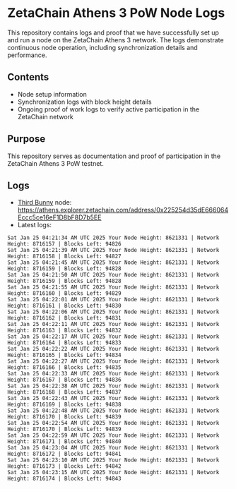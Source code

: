 # ZetaChain Athens 3 PoW Node Logs
This repository contains logs and proof that we have successfully set up and run a node on the ZetaChain Athens 3 network. The logs demonstrate continuous node operation, including synchronization details and performance.

## Contents
- Node setup information
- Synchronization logs with block height details
- Ongoing proof of work logs to verify active participation in the ZetaChain network

## Purpose
This repository serves as documentation and proof of participation in the ZetaChain Athens 3 PoW testnet.

## Logs

- [Third Bunny](https://thirdbunny.xyz/) node: https://athens.explorer.zetachain.com/address/0x225254d35dE666064Eccc5ce16eF1D8bF8D7b5EE
- Latest logs:
```
Sat Jan 25 04:21:34 AM UTC 2025 Your Node Height: 8621331 | Network Height: 8716157 | Blocks Left: 94826
Sat Jan 25 04:21:39 AM UTC 2025 Your Node Height: 8621331 | Network Height: 8716158 | Blocks Left: 94827
Sat Jan 25 04:21:45 AM UTC 2025 Your Node Height: 8621331 | Network Height: 8716159 | Blocks Left: 94828
Sat Jan 25 04:21:50 AM UTC 2025 Your Node Height: 8621331 | Network Height: 8716159 | Blocks Left: 94828
Sat Jan 25 04:21:55 AM UTC 2025 Your Node Height: 8621331 | Network Height: 8716160 | Blocks Left: 94829
Sat Jan 25 04:22:01 AM UTC 2025 Your Node Height: 8621331 | Network Height: 8716161 | Blocks Left: 94830
Sat Jan 25 04:22:06 AM UTC 2025 Your Node Height: 8621331 | Network Height: 8716162 | Blocks Left: 94831
Sat Jan 25 04:22:11 AM UTC 2025 Your Node Height: 8621331 | Network Height: 8716163 | Blocks Left: 94832
Sat Jan 25 04:22:17 AM UTC 2025 Your Node Height: 8621331 | Network Height: 8716164 | Blocks Left: 94833
Sat Jan 25 04:22:22 AM UTC 2025 Your Node Height: 8621331 | Network Height: 8716165 | Blocks Left: 94834
Sat Jan 25 04:22:27 AM UTC 2025 Your Node Height: 8621331 | Network Height: 8716166 | Blocks Left: 94835
Sat Jan 25 04:22:33 AM UTC 2025 Your Node Height: 8621331 | Network Height: 8716167 | Blocks Left: 94836
Sat Jan 25 04:22:38 AM UTC 2025 Your Node Height: 8621331 | Network Height: 8716168 | Blocks Left: 94837
Sat Jan 25 04:22:43 AM UTC 2025 Your Node Height: 8621331 | Network Height: 8716169 | Blocks Left: 94838
Sat Jan 25 04:22:48 AM UTC 2025 Your Node Height: 8621331 | Network Height: 8716170 | Blocks Left: 94839
Sat Jan 25 04:22:54 AM UTC 2025 Your Node Height: 8621331 | Network Height: 8716170 | Blocks Left: 94839
Sat Jan 25 04:22:59 AM UTC 2025 Your Node Height: 8621331 | Network Height: 8716171 | Blocks Left: 94840
Sat Jan 25 04:23:04 AM UTC 2025 Your Node Height: 8621331 | Network Height: 8716172 | Blocks Left: 94841
Sat Jan 25 04:23:10 AM UTC 2025 Your Node Height: 8621331 | Network Height: 8716173 | Blocks Left: 94842
Sat Jan 25 04:23:15 AM UTC 2025 Your Node Height: 8621331 | Network Height: 8716174 | Blocks Left: 94843
```
